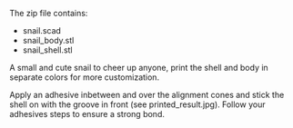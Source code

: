 The zip file contains:

* snail.scad
* snail_body.stl
* snail_shell.stl

A small and cute snail to cheer up anyone, print the shell and body in separate colors for more customization.

Apply an adhesive inbetween and over the alignment cones and stick the shell on with the groove in front (see printed_result.jpg). Follow your adhesives steps to ensure a strong bond.